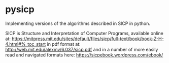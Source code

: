 # pysicp
 

Implementing versions of the algorithms described in SICP in python.

SICP is Structure and Interpretation of Computer Programs, available online at: https://mitpress.mit.edu/sites/default/files/sicp/full-text/book/book-Z-H-4.html#%_toc_start in pdf format at: http://web.mit.edu/alexmv/6.037/sicp.pdf and in a number of more easily read and navigated formats here: https://sicpebook.wordpress.com/ebook/



